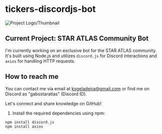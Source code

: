 # tickers-discordjs-bot

![Project Logo/Thumbnail](https://i.imgur.com/8yozVsX.png)
## Current Project: STAR ATLAS Community Bot
I'm currently working on an exclusive bot for the STAR ATLAS community. It's built using Node.js and utilizes `discord.js` for Discord interactions and `axios` for handling HTTP requests.

## How to reach me
You can contact me via email at ksgeladeira@gmail.com or find me on Discord as "gabsstaratlas" (Discord ID).

Let's connect and share knowledge on GitHub!
1. Install the required dependencies using npm:
```bash
npm install discord.js
npm install axios
